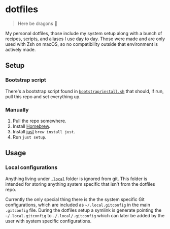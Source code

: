 # dotfiles

> Here be dragons 🐉

My personal dotfiles, those include my system setup along with a bunch of recipes,
scripts, and aliases I use day to day. Those were made and are only used with
Zsh on macOS, so no compatibility outside that environment is actively made.

## Setup

### Bootstrap script

There's a bootstrap script found in [`bootstrap/install.sh`](./bootstrap/install.sh)
that should, if run, pull this repo and set everything up.

### Manually

1. Pull the repo somewhere.
1. Install [Homebrew](https://brew.sh).
1. Install [just](https://just.systems) `brew install just`.
1. Run `just setup`.

## Usage

### Local configurations

Anything living under [`.local`](./.local) folder is ignored from git. This folder is intended
for storing anything system specific that isn't from the dotfiles repo.

Currently the only special thing there is the the system specific Git configurations, which
are included as `~/.local.gitconfig` in the main `.gitconfig` file. During the dotfiles
setup a symlink is generate pointing the `~/.local.gitconfig` to `./.local/.gitconfig`
which can later be added by the user with system specific configurations.
